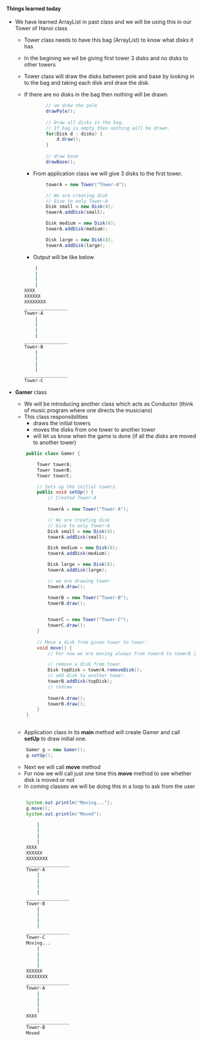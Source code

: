 #### Things learned today
* We have learned ArrayList in past class and we will be using this in our Tower of Hanoi class
    * Tower class needs to have this bag (ArrayList<Disk>) to know what disks it has
    * In the begining we wil be giving first tower 3 disks and no disks to other towers
    * Tower class will draw the disks between pole and base by looking in to the bag and taking each disk and draw the disk.
    * If there are no disks in the bag then nothing will be drawn.

        ```java
                // we drew the pole
                drawPole();
                
                // Draw all disks in the bag.
                // If bag is empty then nothing will be drawn.
                for(Disk d : disks) {
                    d.draw();
                }
                
                // draw base 
                drawBase();

        ```
        * From application class we will give 3 disks to the first tower.
        ```java
                towerA = new Tower("Tower-A");

                // We are creating disk
                // Give to only Tower-A
                Disk small = new Disk(4);
                towerA.addDisk(small);

                Disk medium = new Disk(6);
                towerA.addDisk(medium);

                Disk large = new Disk(8);
                towerA.addDisk(large);

        ```
        * Output will be like below
        ```cmd
            |
            |
            |
            |
        XXXX
        XXXXXX
        XXXXXXXX
        ________________
        Tower-A
            |
            |
            |
            |
        ________________
        Tower-B
            |
            |
            |
            |
        ________________
        Tower-C
        ```

* __Gamer__ class
    * We will be introducing another class which acts as Conductor (think of music program where one directs the musicians)
    * This class responsibilities
        * draws the initial towers
        * moves the disks from one tower to another tower
        * will let us know when the game is done (if all the disks are moved to another tower)
    ```java
        public class Gamer {

            Tower towerA;
            Tower towerB;
            Tower towerC;

            // Sets up the initial towers.
            public void setUp() {
                // Created Tower-A
                
                towerA = new Tower("Tower-A");

                // We are creating disk
                // Give to only Tower-A
                Disk small = new Disk(4);
                towerA.addDisk(small);

                Disk medium = new Disk(6);
                towerA.addDisk(medium);

                Disk large = new Disk(8);
                towerA.addDisk(large);

                // we are drawing tower
                towerA.draw();

                towerB = new Tower("Tower-B");
                towerB.draw();
                

                towerC = new Tower("Tower-C");
                towerC.draw();
            }
            
            // Move a disk from given tower to tower.
            void move() {
                // For now we are moving always from towerA to towerB just for testing.

                // remove a disk from tower
                Disk topDisk = towerA.removeDisk();
                // add disk to another tower.
                towerB.addDisk(topDisk);
                // redraw
                
                towerA.draw();
                towerB.draw();
            }
        }
        
    ```

    * Application class in its __main__ method will create Gamer and call __setUp__ to draw initial one.
    ```java
        Gamer g = new Gamer();
		g.setUp();    
    ```

    * Next we will call __move__ method
    * For now we will call just one time this __move__ method to see whether disk is moved or not
    * In coming classes we will be doing this in a loop to ask from the user
    ```java

		System.out.println("Moving...");
		g.move();
		System.out.println("Moved");

    ``` 

    ```cmd
            |
            |
            |
            |
        XXXX
        XXXXXX
        XXXXXXXX
        ________________
        Tower-A
            |
            |
            |
            |
        ________________
        Tower-B
            |
            |
            |
            |
        ________________
        Tower-C
        Moving...
            |
            |
            |
            |
        XXXXXX
        XXXXXXXX
        ________________
        Tower-A
            |
            |
            |
            |
        XXXX
        ________________
        Tower-B
        Moved

    ```


